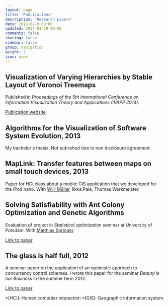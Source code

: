 ```yaml
---
layout: page
title: "Publications"
description: "Research papers"
date: 2013-02-9 00:00
updated: 2014-01-30 00:00
comments: false
sharing: false
sidebar: false
group: navigation
weight: 2
icon: user
---
```


## Visualization of Varying Hierarchies by Stable Layout of Voronoi Treemaps

Published in *Proceedings of the 5th International Conference on Information Visualization Theory and Applications (IVAPP 2014)*.

[Publication website](http://www.hpi.uni-potsdam.de/doellner/publications/year/2014/2334/STMD2014.html)


## Algorithms for the Visualization of Software System Evolution, 2013

My bachelor's thesis. Not published due to non disclosure agreement.


## MapLink: Transfer features between maps on small touch devices, 2013

Paper for HCI class about a mobile GIS application that we developed for the iPod nano. With [Willi Müller](http://jups42.de/), Ilkka Pale, Thomas Werkmeister.


## Solving Satisfiability with Ant Colony Optimization and Genetic Algorithms

Evaluation of project in *Statistical optimization* seminar at University of Potsdam. With [Matthias Springer](http://www.matthiasspringer.de/).

[Link to paper](http://www.matthiasspringer.de/downloads/sosat-paper.pdf)


## The glass is half full, 2012

A seminar paper on the application of an optimistic approach to concurrency control schemes. I wrote this paper for the seminar *Beauty is our Business* in the summer term 2012.

[Link to paper](https://dl.dropboxusercontent.com/u/12770094/the_glass_is_half_full.pdf)

*[HCI]:     Human computer interaction
*[GIS]:     Geographic information system